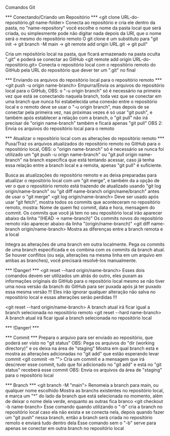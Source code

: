 Comandos Git


*** Conectando/Criando um Repositório ***
<git clone URL-do-repositório.git name-folder> Conecta ao repositório e cria ele dentro da pasta, no "name-repository" você escolhe o
nome da pasta local que será criada, ou simplesmente pode não digitar nada depois da URl, que o nome será o mesmo do repositório remoto
O git clone é um substituto para "git init -> git branch -M main -> git remote add origin URL.git -> git pull"

<git init> Cria um repósitório local na pasta, que ficará armazenado na pasta oculta ".git" e poderá se conectar ao GitHub
<git remote add origin URL-do-repositório.git> Conecta o repositório local com o repositório remoto do GitHub  pela URL do repositório
que dever ter um ".git" no final


*** Enviando os arquivos do repositório local para o repositório remoto ***
<git push -u origin name-branch> Empurra/Envia os arquivos do repositório local para o GitHub,
OBS: o "-u origin branch" só é necessário na primeira vez que está se conectando naquela branch, toda vez que se conectar em uma branch
que nunca foi estabelecida uma conexão entre o repositório local e o remoto deve se usar o "-u origin branch", mas depois de se conectar
pela primeira vez, nas próximas vezes é só usar "git push", e também após establecer a relação com a branch, o "git pull" não irá precisar
de "origin name-branch" também e ficará apenas "git pull"
OBS 2: Envia os arquivos do repositório local para o remoto


*** Atualizar o repositório local com as alterações do repositório remoto ***
<git pull origin name-branch> Puxa/Traz os arquivos atualizados do repositório remoto no GitHub para o repositório local,
OBS: o "origin name-branch" só é necessário se nunca foi utilizado um "git push -u orign name-branch" ou "git pull origin name-branch"
na branch específica que está tentando acessar, caso já tenha essa relação entre a branch local e a remota, apenas "git pull" é suficiente.

<git fetch> Busca as atualizações do repositório remoto e as deixa preparadas para atualizar o repositório local com um "git merge",
e também da a opção de ver o que o repositório remoto está trazendo de atualizado usando "git log origin/name-branch" ou
"git diff name-branch origin/name/branch" antes de usar o "git merge"
<git log origin/name-branch> Deve ser usado após usar "git fetch", mostra todos os commits que aconteceram no repositório remoto,
mostra: Nome de quem fez commit, data e hora, mensagem do commit.
Os commits que você já tem no seu repositório local irão aparecer abaixo da linha "(HEAD -> name-branch)"
Os commits novos do repositório remoto irão aparecer abaixo da linha "(origin/name-branch)"
<git diff name-branch origin/name-branch> Mostra as diferenças entre a branch remota e a local

<git merge> Integra as alterações de uma branch em outra localmente. Pega os commits de uma branch especificada e os combina com os
commits da branch atual. Se houver conflitos (ou seja, alterações na mesma linha em um arquivo em ambas as branches), você precisará
resolvê-los manualmente.

*** !Danger! ***
<git fetch origin name-branch>
<git reset --hard origin/name-branch>
Esses dois comandos devem ser utilizados um atrás do outro, eles puxam as informações originais do GitHub para o repositório local mesmo se não tiver uma nova versão da branch do GitHub para ser puxada após já ter puxado essa mesma versão
!!! Eles irão ignorar qualquer alteração não salva no repositório local e essas alterações serão perdidas !!!

<git reset --hard origin/name-branch> A branch atual irá ficar igual a branch selecionada no repositório remoto
<git reset --hard name-branch> A branch atual irá ficar igual a branch selecionada no repositório local

*** !Danger! ***


*** Commit ***
<git add> Prepara o arquivo para ser enviado ao repositório, que poderá ser visto no "git status"
OBS: Pega os arquivos do "dir (working directory)" e os deixa na área de "staging"
<git status> Mostra em qual branch está e mostra as alterações adicionadas no "git add" que estão esperando levar commit
<git commit -m ""> Cria um commit e a mensagem que irá descrever esse commit, tudo que foi adicionado no "git add" e está no "git status" 
receberá esse commit
OBS: Envia os arquivos da área de "staging" para o repositório local


*** Branch ***
<git branch -M "main"> Renomeia a branch para main, ou qualquer nome escolhido
<git branch> Mostra as branchs existentes no repositório local, e marca um "*" do lado da branch que está selecionada no momento, além
de deixar o nome dela verde, enquanto as outras fica branco
<git checkout -b name-branch> Esse comando quando utilizando o "-b" cria a branch no repositório local caso ela não exista e se conecta nela,
depois quando fazer um "git push" nessa branch, então a branch será criada no repositório remoto e enviará tudo dentro dela
<git checkout name-branch> Esse comando sem o "-b" serve para apenas se conectar em outra branch no repositório local
